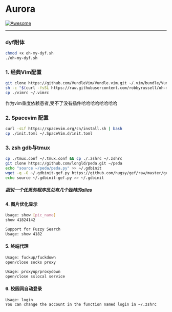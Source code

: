 # Aurora  


[![Awesome](https://awesome.re/badge-flat.svg)](https://awesome.re)

---
### dyf附体  
```bash
chmod +x oh-my-dyf.sh
./oh-my-dyf.sh
```

### 1. 经典Vim配置

```zsh
git clone https://github.com/VundleVim/Vundle.vim.git ~/.vim/bundle/Vundle.vim
sh -c "$(curl -fsSL https://raw.githubusercontent.com/robbyrussell/oh-my-zsh/master/tools/install.sh)"
cp ./vimrc ~/.vimrc
```
作为vim重度依赖患者,受不了没有插件哈哈哈哈哈哈哈哈

### 2. Spacevim 配置

```zsh
curl -sLf https://spacevim.org/cn/install.sh | bash
cp ./init.toml ~/.SpaceVim.d/init.toml
```
### 3. zsh gdb与tmux  

```zsh
cp ./tmux.conf ~/.tmux.conf && cp ./.zshrc ~/.zshrc
git clone https://github.com/longld/peda.git ~/peda
echo "source ~/peda/peda.py" >> ~/.gdbinit
wget -q -O ~/.gdbinit-gef.py https://github.com/hugsy/gef/raw/master/gef.py
echo source ~/.gdbinit-gef.py >> ~/.gdbinit
```

#####  据说一个优秀的程序员总有几个独特的alias

#### 4. 图片优化显示
```bash
Usage: show [pic_name]   
show 41824142

Support for Fuzzy Search
Usage: show 4182
```
#### 5. 终端代理  
```bash
Usage: fuckup/fuckdown  
open/close socks proxy

Usage: proxyup/proxydown
open/close sslocal service
```

#### 6. 校园网自动登录  
```bash
Usage: login
You can change the account in the function named login in ~/.zshrc
```

